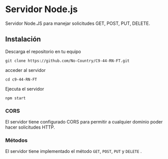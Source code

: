 # Servidor Node.js

Servidor Node.JS para manejar solicitudes GET, POST, PUT, DELETE.

## Instalación

Descarga el repositorio en tu equipo

```
git clone https://github.com/No-Country/C9-44-RN-FT.git
```

acceder al servidor

```
cd c9-44-RN-FT
```

Ejecuta el servidor

```
npm start
```



### CORS

El servidor tiene configurado CORS para permitir a cualquier dominio poder hacer solicitudes HTTP.

### Métodos

El servidor tiene implementado el método `GET`, `POST`, `PUT` y `DELETE` .